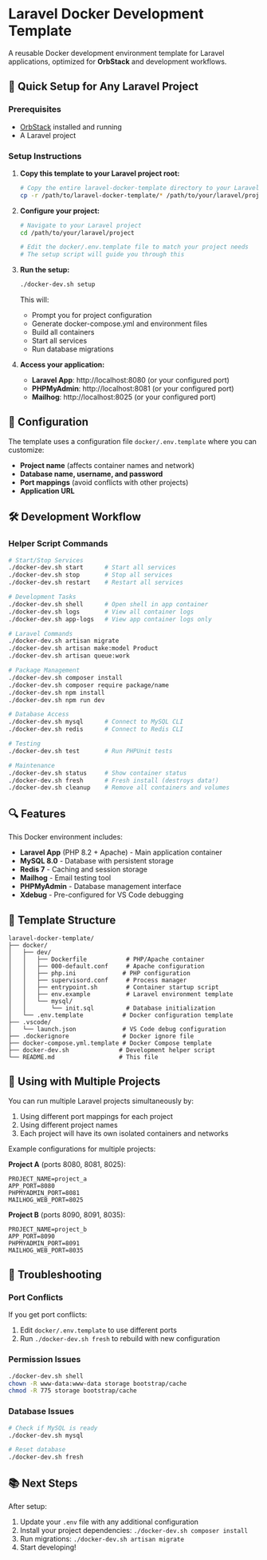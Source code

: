# Laravel Docker Development Template

A reusable Docker development environment template for Laravel applications, optimized for **OrbStack** and development workflows.

## 🚀 Quick Setup for Any Laravel Project

### Prerequisites

- [OrbStack](https://orbstack.dev/) installed and running
- A Laravel project

### Setup Instructions

1. **Copy this template to your Laravel project root:**
   ```bash
   # Copy the entire laravel-docker-template directory to your Laravel project
   cp -r /path/to/laravel-docker-template/* /path/to/your/laravel/project/
   ```

2. **Configure your project:**
   ```bash
   # Navigate to your Laravel project
   cd /path/to/your/laravel/project
   
   # Edit the docker/.env.template file to match your project needs
   # The setup script will guide you through this
   ```

3. **Run the setup:**
   ```bash
   ./docker-dev.sh setup
   ```

   This will:
   - Prompt you for project configuration
   - Generate docker-compose.yml and environment files
   - Build all containers
   - Start all services
   - Run database migrations

4. **Access your application:**
   - **Laravel App**: http://localhost:8080 (or your configured port)
   - **PHPMyAdmin**: http://localhost:8081 (or your configured port)
   - **Mailhog**: http://localhost:8025 (or your configured port)

## 🔧 Configuration

The template uses a configuration file `docker/.env.template` where you can customize:

- **Project name** (affects container names and network)
- **Database name, username, and password**
- **Port mappings** (avoid conflicts with other projects)
- **Application URL**

## 🛠️ Development Workflow

### Helper Script Commands

```bash
# Start/Stop Services
./docker-dev.sh start      # Start all services
./docker-dev.sh stop       # Stop all services
./docker-dev.sh restart    # Restart all services

# Development Tasks
./docker-dev.sh shell      # Open shell in app container
./docker-dev.sh logs       # View all container logs
./docker-dev.sh app-logs   # View app container logs only

# Laravel Commands
./docker-dev.sh artisan migrate
./docker-dev.sh artisan make:model Product
./docker-dev.sh artisan queue:work

# Package Management
./docker-dev.sh composer install
./docker-dev.sh composer require package/name
./docker-dev.sh npm install
./docker-dev.sh npm run dev

# Database Access
./docker-dev.sh mysql      # Connect to MySQL CLI
./docker-dev.sh redis      # Connect to Redis CLI

# Testing
./docker-dev.sh test       # Run PHPUnit tests

# Maintenance
./docker-dev.sh status     # Show container status
./docker-dev.sh fresh      # Fresh install (destroys data!)
./docker-dev.sh cleanup    # Remove all containers and volumes
```

## 🔍 Features

This Docker environment includes:

- **Laravel App** (PHP 8.2 + Apache) - Main application container
- **MySQL 8.0** - Database with persistent storage
- **Redis 7** - Caching and session storage
- **Mailhog** - Email testing tool
- **PHPMyAdmin** - Database management interface
- **Xdebug** - Pre-configured for VS Code debugging

## 📂 Template Structure

```
laravel-docker-template/
├── docker/
│   ├── dev/
│   │   ├── Dockerfile           # PHP/Apache container
│   │   ├── 000-default.conf     # Apache configuration
│   │   ├── php.ini             # PHP configuration
│   │   ├── supervisord.conf     # Process manager
│   │   ├── entrypoint.sh        # Container startup script
│   │   ├── env.example          # Laravel environment template
│   │   └── mysql/
│   │       └── init.sql         # Database initialization
│   └── .env.template           # Docker configuration template
├── .vscode/
│   └── launch.json             # VS Code debug configuration
├── .dockerignore               # Docker ignore file
├── docker-compose.yml.template # Docker Compose template
├── docker-dev.sh              # Development helper script
└── README.md                  # This file
```

## 🔄 Using with Multiple Projects

You can run multiple Laravel projects simultaneously by:

1. Using different port mappings for each project
2. Using different project names
3. Each project will have its own isolated containers and networks

Example configurations for multiple projects:

**Project A** (ports 8080, 8081, 8025):
```env
PROJECT_NAME=project_a
APP_PORT=8080
PHPMYADMIN_PORT=8081
MAILHOG_WEB_PORT=8025
```

**Project B** (ports 8090, 8091, 8035):
```env
PROJECT_NAME=project_b
APP_PORT=8090
PHPMYADMIN_PORT=8091
MAILHOG_WEB_PORT=8035
```

## 🚨 Troubleshooting

### Port Conflicts

If you get port conflicts:
1. Edit `docker/.env.template` to use different ports
2. Run `./docker-dev.sh fresh` to rebuild with new configuration

### Permission Issues

```bash
./docker-dev.sh shell
chown -R www-data:www-data storage bootstrap/cache
chmod -R 775 storage bootstrap/cache
```

### Database Issues

```bash
# Check if MySQL is ready
./docker-dev.sh mysql

# Reset database
./docker-dev.sh fresh
```

## 📚 Next Steps

After setup:
1. Update your `.env` file with any additional configuration
2. Install your project dependencies: `./docker-dev.sh composer install`
3. Run migrations: `./docker-dev.sh artisan migrate`
4. Start developing! 